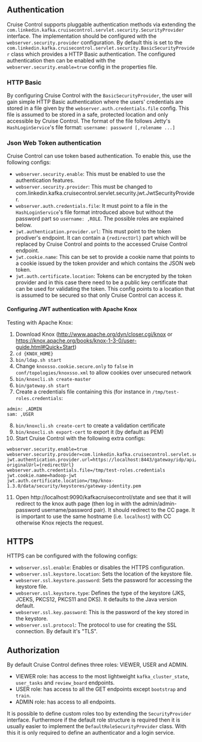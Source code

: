 ## Authentication

Cruise Control supports pluggable authentication methods via extending the
`com.linkedin.kafka.cruisecontrol.servlet.security.SecurityProvider` interface. The implementation should be configured
with the `webserver.security.provider` configuration. By default this is set to the
`com.linkedin.kafka.cruisecontrol.servlet.security.BasicSecurityProvider` class which provides a HTTP Basic
authentication. The configured authentication then can be enabled with the `webserver.security.enable=true` config in
the properties file.

### HTTP Basic

By configuring Cruise Control with the `BasicSecurityProvider`, the user will gain simple HTTP Basic
authentication where the users' credentials are stored in a file given by the `webserver.auth.credentials.file` config.
This file is assumed to be stored in a safe, protected location and only accessible by Cruise Control. The format of the
file follows Jetty's `HashLoginService`'s file format:
```username: password [,rolename ...]```

### Json Web Token authentication

Cruise Control can use token based authentication. To enable this, use the following configs:
* `webserver.security.enable`: This must be enabled to use the authentication features.
* `webserver.security.provider`: This must be changed to com.linkedin.kafka.cruisecontrol.servlet.security.jwt.JwtSecurityProvider.
* `webserver.auth.credentials.file`: It must point to a file in the `HashLoginService`'s file format introduced above
   but without the password part so `username: ,ROLE`. The possible roles are explained below.
* `jwt.authentication.provider.url`: This must point to the token prodiver's endpoint. It can contain a `{redirectUrl}`
   part which will be replaced by Cruise Control and points to the accessed Cruise Control endpoint.
* `jwt.cookie.name`: This can be set to provide a cookie name that points to a cookie issued by the token provider and
   which contains the JSON web token.
* `jwt.auth.certificate.location`: Tokens can be encrypted by the token provider and in this case there need to be a
  public key certificate that can be used for validating the token. This config points to a location that is assumed
  to be secured so that only Cruise Control can access it.

#### Configuring JWT authentication with Apache Knox
Testing with Apache Knox:
1. Download Knox (http://www.apache.org/dyn/closer.cgi/knox or https://knox.apache.org/books/knox-1-3-0/user-guide.html#Quick+Start)
2. `cd {KNOX_HOME}`
3. `bin/ldap.sh start`
4. Change `knoxsso.cookie.secure.only` to `false` in `conf/topologies/knoxsso.xml` to allow cookies over unsecured network
5. `bin/knoxcli.sh create-master`
6. `bin/gateway.sh start`
7. Create a credentials file containing this (for instance in `/tmp/test-roles.credentials`:
```
admin: ,ADMIN
sam: ,USER
```
8. `bin/knoxcli.sh create-cert` to create a validation certificate
9. `bin/knoxcli.sh export-cert` to export it (by default as PEM)
10. Start Cruise Control with the following extra configs:
```
webserver.security.enable=true
webserver.security.provider=com.linkedin.kafka.cruisecontrol.servlet.security.jwt.JwtSecurityProvider
jwt.authentication.provider.url=https://localhost:8443/gateway/idp/api/v1/websso?originalUrl={redirectUrl}
webserver.auth.credentials.file=/tmp/test-roles.credentials
jwt.cookie.name=hadoop-jwt
jwt.auth.certificate.location=/tmp/knox-1.3.0/data/security/keystores/gateway-identity.pem
```
11. Open http://localhost:9090/kafkacruisecontrol/state and see that it will redirect to the knox auth page (then log in
with the admin/admin-password username/password pair). It should redirect to the CC page. It is important to use the same
hostname (i.e. `localhost`) with CC otherwise Knox rejects the request.

## HTTPS

HTTPS can be configured with the following configs:
* `webserver.ssl.enable`: Enables or disables the HTTPS configuration.
* `webserver.ssl.keystore.location`: Sets the location of the keystore file.
* `webserver.ssl.keystore.password`: Sets the password for accessing the keystore file.
* `webserver.ssl.keystore.type`: Defines the type of the keystore (JKS, JCEKS, PKCS12, PKCS11 and DKS). It defaults
   to the Java version default.
* `webserver.ssl.key.password`: This is the password of the key stored in the keystore.
* `webserver.ssl.protocol`: The protocol to use for creating the SSL connection. By default it's "TLS".

## Authorization

By default Cruise Control defines three roles: VIEWER, USER and ADMIN.
* VIEWER role: has access to the most lightweight `kafka_cluster_state`, `user_tasks` and `review_board` endpoints.
* USER role: has access to all the GET endpoints except `bootstrap` and `train`.
* ADMIN role: has access to all endpoints.

It is possible to define custom roles too by extending the `SecurityProvider` interface. Furthermore if the default
role structure is required then it is usually easier to implement the `DefaultRoleSecurityProvider` class. With this
it is only required to define an authenticator and a login service.